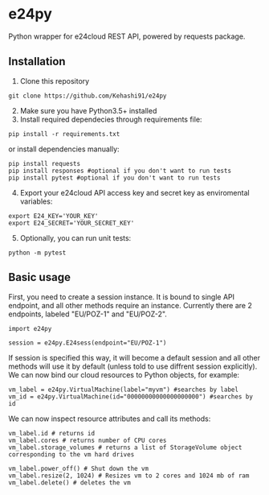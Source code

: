 # e24py

Python wrapper for e24cloud REST API, powered by requests package.

## Installation

1. Clone this repository
```
git clone https://github.com/Kehashi91/e24py
```
2. Make sure you have Python3.5+ installed
3. Install required dependecies through requirements file:
```
pip install -r requirements.txt
```
or install dependencies manually:
```
pip install requests
pip install responses #optional if you don't want to run tests
pip install pytest #optional if you don't want to run tests
```
4. Export your e24cloud API access key and secret key as enviromental variables:
```
export E24_KEY='YOUR_KEY'
export E24_SECRET='YOUR_SECRET_KEY'
```
5. Optionally, you can run unit tests:
```
python -m pytest
```

## Basic usage

First, you need to create a session instance. It is bound to single API endpoint, and all other methods require an
instance. Currently there are 2 endpoints, labeled "EU/POZ-1" and "EU/POZ-2".

```
import e24py

session = e24py.E24sess(endpoint="EU/POZ-1")
```
If session is specified this way, it will become a default session and all other methods will use it by default (unless
told to use diffrent session explicitly). We can now bind our cloud resources to Python objects, for example:
```
vm_label = e24py.VirtualMachine(label="myvm") #searches by label
vm_id = e24py.VirtualMachine(id="00000000000000000000") #searches by id
```
We can now inspect resource attributes and call its methods:
```
vm_label.id # returns id
vm_label.cores # returns number of CPU cores
vm_label.storage_volumes # returns a list of StorageVolume object corresponding to the vm hard drives

vm_label.power_off() # Shut down the vm
vm_label.resize(2, 1024) # Resizes vm to 2 cores and 1024 mb of ram
vm_label.delete() # deletes the vm
```




